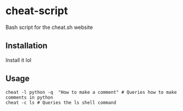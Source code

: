 # cheat-script
Bash script for the cheat.sh website
## Installation
Install it lol
## Usage
```
cheat -l python -q  "How to make a comment" # Queries how to make comments in python
cheat -c ls # Queries the ls shell command
```
